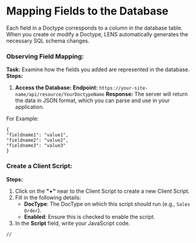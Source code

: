 #  Mapping Fields to the Database 
  
Each field in a Doctype corresponds to a column in the database table. When you create or modify a Doctype, LENS automatically generates the necessary SQL schema changes.  

### Observing Field Mapping:  

**Task:** Examine how the fields you added are represented in the database.
**Steps:**
1.  **Access the Database:**
**Endpoint:** `https://your-site-name/api/resource/YourDoctypeName`
**Response:** The server will return the data in JSON format, which you can parse and use in your application.

For Example:
``` 
{ 
"fieldname1": "value1", 
"fieldname2": "value2", 
"fieldname3": "value3" 
}
```

  
### Create a Client Script:
**Steps:**

 1. Click on the **"+"** near to the Client Script to create a new Client Script.
 2. Fill in the following details:
	  - **DocType**: The DocType on which this script should run (e.g., `Sales Order`).
	  - **Enabled**: Ensure this is checked to enable the script.
3. In the **Script** field, write your JavaScript code.

```
//
```
<!--stackedit_data:
eyJoaXN0b3J5IjpbODY2NDgzMzc0LC0xODE4Njk1NDQsLTUxMj
kzMzQ2Ml19
-->